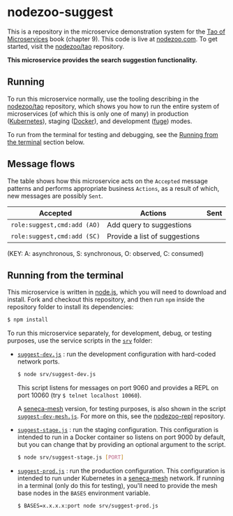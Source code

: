 # nodezoo-suggest

This is a repository in the microservice demonstration system for
the [Tao of Microservices](//bit.ly/rmtaomicro) book (chapter 9). This
code is live at [nodezoo.com](http://nodezoo.com). To get started,
visit the [nodezoo/tao](//github.com/nodezoo/tao) repository.

__This microservice provides the search suggestion functionality.__


## Running

To run this microservice normally, use the tooling describing in
the [nodezoo/tao](//github.com/nodezoo/tao) repository, which shows you how to run
the entire system of microservices (of which this is only one of many) in
production ([Kubernetes](//kubernetes.io)), staging
([Docker](//docker.com)), and development
([fuge](//github.com/apparatus/fuge)) modes.

To run from the terminal for testing and debugging, see
the [Running from the terminal](#running-from-the-terminal) section
below.


## Message flows

The table shows how this microservice acts on the `Accepted` message
patterns and performs appropriate business `Actions`, as a result of
which, new messages are possibly `Sent`.

|Accepted |Actions |Sent
|--|--|--
|`role:suggest,cmd:add (AO)` |Add query to suggestions |
|`role:suggest,cmd:add (SC)` |Provide a list of suggestions |

(KEY: A: asynchronous, S: synchronous, O: observed, C: consumed)


## Running from the terminal

This microservice is written in [node.js](//nodejs.org), which you
will need to download and install. Fork and checkout this repository,
and then run `npm` inside the repository folder to install its dependencies:

```sh
$ npm install
```

To run this microservice separately, for development, debug, or
testing purposes, use the service scripts in the [`srv`](srv) folder:

* [`suggest-dev.js`](srv/suggest-dev.js) : run the development configuration 
  with hard-coded network ports.

  ```sh
  $ node srv/suggest-dev.js
  ```

  This script listens for messages on port 9060 and provides a REPL on
  port 10060 (try `$ telnet localhost 10060`).

  A [seneca-mesh](//github.com/senecajs/seneca-mesh) version, for
  testing purposes, is also shown in the
  script [`suggest-dev-mesh.js`](srv/suggest-dev-mesh.js). For more on
  this, see the [nodezoo-repl](//github.com/nodezoo/nodezoo-repl)
  repository.

* [`suggest-stage.js`](srv/suggest-stage.js) : run the staging
  configuration. This configuration is intended to run in a Docker
  container so listens on port 9000 by default, but you can change
  that by providing an optional argument to the script.

  ```sh
  $ node srv/suggest-stage.js [PORT]
  ```

* [`suggest-prod.js`](srv/suggest-prod.js) : run the production
  configuration. This configuration is intended to run under
  Kubernetes in a [seneca-mesh](//github.com/senecajs/seneca-mesh)
  network. If running in a terminal (only do this for testing), you'll
  need to provide the mesh base nodes in the `BASES` environment
  variable.

  ```sh
  $ BASES=x.x.x.x:port node srv/suggest-prod.js
  ```



  
